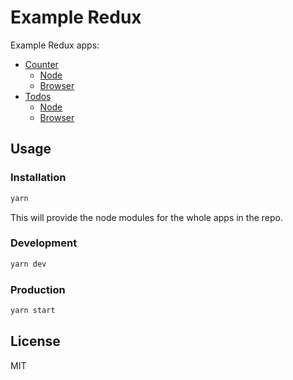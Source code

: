 # Example Redux

Example Redux apps:

- [Counter](counter)
  - [Node](counter/node)
  - [Browser](counter/browser)
- [Todos](todos)
  - [Node](todos/node)
  - [Browser](todos/browser)

## Usage

### Installation

```sh
yarn
```

This will provide the node modules for the whole apps in the repo.

### Development

```sh
yarn dev
```

### Production

```sh
yarn start
```

## License

MIT

